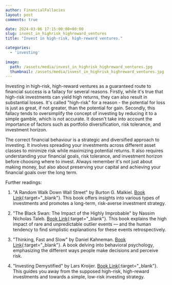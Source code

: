```yaml
---
author: FinancialFallacies
layout: post
comments: true

date: 2024-03-06 17:15:00:00+00:00  
slug: invest_in_highrisk_highreward_ventures
title: "Invest in high-risk, high-reward ventures."

categories:
  - 'investing'
  
image:
  path: /assets/media/invest_in_highrisk_highreward_ventures.jpg
  thumbnail: /assets/media/invest_in_highrisk_highreward_ventures.jpg
---
```


Investing in high-risk, high-reward ventures as a guaranteed route to financial success is a fallacy for several reasons. Firstly, while it's true that high-risk investments can yield high returns, they can also result in substantial losses. It's called "high-risk" for a reason - the potential for loss is just as great, if not greater, than the potential for gain. Secondly, this fallacy tends to oversimplify the concept of investing by reducing it to a simple gamble, which is not accurate. It doesn't take into account the importance of factors such as portfolio diversification, risk tolerance, and investment horizon.

The correct financial behaviour is a strategic and diversified approach to investing. It involves spreading your investments across different asset classes to minimize risk while maximizing potential returns. It also requires understanding your financial goals, risk tolerance, and investment horizon before choosing where to invest. Always remember it's not just about making money, but also about preserving your capital and achieving your financial goals over the long term.

Further readings:

1. "A Random Walk Down Wall Street" by Burton G. Malkiel. [Book Link](https://www.amazon.com/Random-Walk-Down-Wall-Street/dp/0393330338/ref=nosim?tag=financialfall-20){:target="_blank"}. This book offers insights into various types of investments and promotes a long-term, risk-averse investment strategy.
    
2. "The Black Swan: The Impact of the Highly Improbable" by Nassim Nicholas Taleb. [Book Link](https://www.amazon.com/Black-Swan-Improbable-Robustness-Fragility/dp/081297381X/ref=nosim?tag=financialfall-20){:target="_blank"}. This book explains the high impact of rare and unpredictable outlier events — and the human tendency to find simplistic explanations for these events retrospectively.
    
3. "Thinking, Fast and Slow" by Daniel Kahneman. [Book Link](https://www.amazon.com/Thinking-Fast-Slow-Daniel-Kahneman/dp/0374533555/ref=nosim?tag=financialfall-20){:target="_blank"}. A book delving into behavioral psychology, emphasizing the different ways people make decisions and perceive risk.
    
4. "Investing Demystified" by Lars Kroijer. [Book Link](https://www.amazon.com/Investing-Demystified-Speculation-Sleepless-Financial/dp/0273781340/ref=nosim?tag=financialfall-20){:target="_blank"}. This guides you away from the supposed high-risk, high-reward investments and towards a simple, low-risk investing strategy.
    